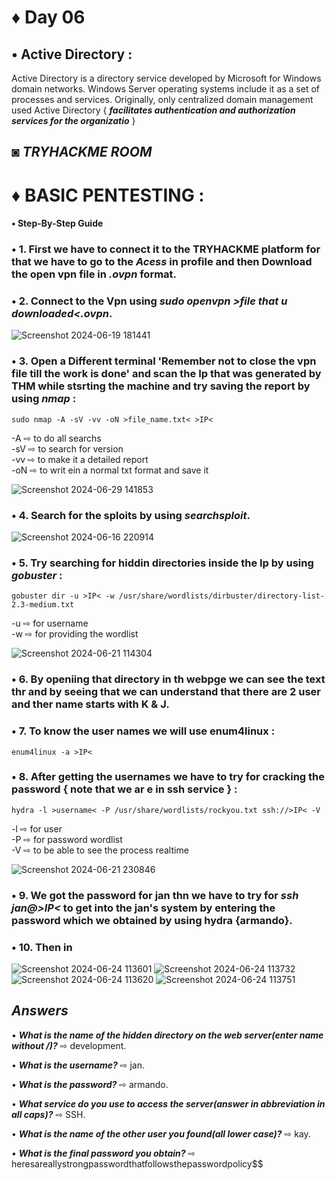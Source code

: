 # ♦ Day 06
## • Active Directory :
   Active Directory is a directory service developed by Microsoft for Windows domain networks. Windows Server operating systems include it as a set of processes and services. Originally, only centralized domain management used Active Directory { ***facilitates authentication and authorization services for the organizatio*** }
 ## ◙ ***TRYHACKME ROOM***
# ♦ BASIC PENTESTING : 
#### • Step-By-Step Guide 

### • 1. First we have to connect it to the TRYHACKME platform for that we have to go to the ***Acess*** in profile and then Download the open vpn file in ***.ovpn*** format.


### • 2. Connect to the Vpn using ***sudo openvpn >file that u downloaded<.ovpn***.
![Screenshot 2024-06-19 181441](https://github.com/Izumi0XD/CYBER_SECURITY_NOTES/assets/141332753/9f832b05-537c-4f1a-b5ee-0be45087e526)

### • 3. Open a Different terminal 'Remember not to close the vpn file till the work is done' and scan the Ip that was generated by THM while stsrting the machine and try saving the report by using ***nmap*** :
    sudo nmap -A -sV -vv -oN >file_name.txt< >IP< 
-A ⇨ to do all searchs </br>
-sV ⇨ to search for version </br>
-vv ⇨ to make it a detailed report</br>
-oN ⇨ to writ ein a normal txt format and save it</br>


![Screenshot 2024-06-29 141853](https://github.com/Izumi0XD/CYBER_SECURITY_NOTES/assets/141332753/74f4d0d4-9430-4e9b-b4b5-982ac3f98eb1)

### • 4. Search for the sploits by using ***searchsploit***.

![Screenshot 2024-06-16 220914](https://github.com/Izumi0XD/CYBER_SECURITY_NOTES/assets/141332753/3a87ab5f-4ea2-4490-9ee0-44c76e7dc77b)

### • 5. Try searching for hiddin directories inside the Ip by using ***gobuster*** :
    gobuster dir -u >IP< -w /usr/share/wordlists/dirbuster/directory-list-2.3-medium.txt 
-u ⇨ for username</br>
-w ⇨ for providing the wordlist </br>


![Screenshot 2024-06-21 114304](https://github.com/Izumi0XD/CYBER_SECURITY_NOTES/assets/141332753/32bfc019-dd40-4235-9c2b-09b6ca78b2ae)

### • 6. By openiing that directory in th webpge we can see the text thr and by seeing that we can understand that there are 2 user and ther name starts with K & J.

### • 7. To know the user names we will use enum4linux :
    enum4linux -a >IP<

### • 8. After getting the usernames we have to try for cracking the password { note that we ar e in ssh service } :
    hydra -l >username< -P /usr/share/wordlists/rockyou.txt ssh://>IP< -V 
 -l ⇨ for user </br>
 -P ⇨ for password wordlist </br>
 -V ⇨ to be able to see the process realtime </br>

![Screenshot 2024-06-21 230846](https://github.com/Izumi0XD/CYBER_SECURITY_NOTES/assets/141332753/631a4c97-df20-4c99-b197-846cb982a3e6)

### • 9. We got the password for jan thn we have to try for ***ssh jan@>IP<*** to get into the jan's system by entering the password which we obtained by using hydra {armando}.

### • 10. Then in 
![Screenshot 2024-06-24 113601](https://github.com/Izumi0XD/CYBER_SECURITY_NOTES/assets/141332753/81e5cf0a-8981-419c-968d-a06ca7688576)
![Screenshot 2024-06-24 113732](https://github.com/Izumi0XD/CYBER_SECURITY_NOTES/assets/141332753/a7a9e912-489e-403a-931d-a53f4131f7d9)
![Screenshot 2024-06-24 113620](https://github.com/Izumi0XD/CYBER_SECURITY_NOTES/assets/141332753/14b13695-8d15-45da-bd4b-726e29be8673)
![Screenshot 2024-06-24 113751](https://github.com/Izumi0XD/CYBER_SECURITY_NOTES/assets/141332753/534e5a45-709f-4936-a057-347fa33a097b)


## ***Answers***

• ***What is the name of the hidden directory on the web server(enter name without /)?*** ⇨ development.

• ***What is the username?*** ⇨ jan.

• ***What is the password?*** ⇨ armando.

• ***What service do you use to access the server(answer in abbreviation in all caps)?*** ⇨ SSH.

• ***What is the name of the other user you found(all lower case)?*** ⇨ kay.

• ***What is the final password you obtain?*** ⇨ heresareallystrongpasswordthatfollowsthepasswordpolicy$$
